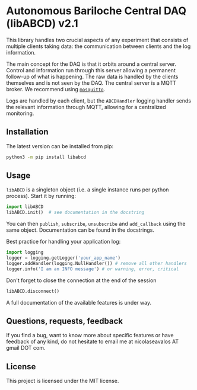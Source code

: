 Autonomous Bariloche Central DAQ (libABCD) v2.1
===============================================

This library handles two crucial aspects of any experiment that consists 
of multiple clients taking data: the communication between clients and 
the log information.

The main concept for the DAQ is that it orbits around a central server. 
Control and information run through this server allowing a permanent 
follow-up of what is happening. The raw data is handled by the clients 
themselves and is not seen by the DAQ. The central server is a MQTT 
broker. We recommend using [`mosquitto`](https://mosquitto.org/).

Logs are handled by each client, but the `ABCDHandler` logging handler 
sends the relevant information through MQTT, allowing for a centralized 
monitoring.

Installation
------------

The latest version can be installed from pip:
```bash
python3 -m pip install libabcd
```

Usage
-----

`libABCD` is a singleton object (i.e. a single instance runs per python
process). Start it by running:
```python
import libABCD
libABCD.init()  # see documentation in the docstring
```
You can then `publish`, `subscribe`, `unsubscribe` and `add_callback` 
using the same object. Documentation can be found in the docstrings.  

Best practice for handling your application log:
```python
import logging
logger = logging.getLogger('your_app_name')
logger.addHandler(logging.NullHandler()) # remove all other handlers
logger.info('I am an INFO message') # or warning, error, critical
```

Don't forget to close the connection at the end of the session
```python
libABCD.disconnect()
```

A full documentation of the available features is under way.

Questions, requests, feedback
-----------------------------

If you find a bug, want to know more about specific features or have feedback
of any kind, do not hesitate to email me at nicolaseavalos AT gmail DOT com.

License
-------

This project is licensed under the MIT license.


